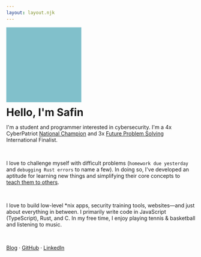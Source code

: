 ```yaml
---
layout: layout.njk
---
```


<div id="img_container">
    <img id="profile" src="/images/profile.webp" alt="Profile" style="opacity: 0" />
</div>

# Hello, I'm Safin

I'm a student and programmer interested in cybersecurity. I'm a 4x CyberPatriot [National Champion](https://www.sandiegouniontribune.com/pomerado-news/news/story/2023-04-11/champions-again-poway-unified-has-top-high-school-middle-school-cybersecurity-teams-in-nation) and 3x [Future Problem Solving](https://www.fpspi.org/) International Finalist.

<br>

I love to challenge myself with difficult problems (`homework due yesterday` and `debugging Rust errors` to name a few). In doing so, I've developed an aptitude for learning new things and simplifying their core concepts to [teach them to others](https://www.youtube.com/playlist?list=PLcn9NsWbb8s4wQrX0Qi5G4kRifQHxCV9-).

<br>

I love to build low-level \*nix apps, security training tools, websites—and just about everything in between. I primarily write code in JavaScript (TypeScript), Rust, and C. In my free time, I enjoy playing tennis & basketball and listening to music.

<br>

[Blog](/blog) · [GitHub](https://github.com/safinsingh) · [LinkedIn](https://www.linkedin.com/in/safinsingh/)

<style>
    #img_container {
        background-color: #81c0cb;
    }
    #img_container, img {
        width: 200px;
        height: 200px
    }
    img {
        transition: all 0.2s
    }
    h1 {
        margin: 10px 0;
    }
</style>

<script>
    const image = document.getElementById("profile");
    image.addEventListener("load", () => image.style.opacity = "1");
</script>
